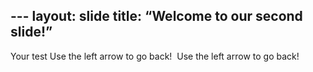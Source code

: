 --- layout:  slide
title:  “Welcome  to  our  second  slide!”
---
Your  test Use  the  left  arrow  to  go  back! 
Use  the  left  arrow  to  go  back! 
